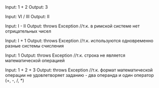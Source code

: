 Input: 1 + 2
Output: 3

Input: VI / III
Output: II

Input: I - II
Output: throws Exception //т.к. в римской системе нет отрицательных чисел

Input: I + 1
Output: throws Exception //т.к. используются одновременно разные системы счисления

Input: 1
Output: throws Exception //т.к. строка не является математической операцией

Input: 1 + 2 + 3
Output: throws Exception //т.к. формат математической операции не удовлетворяет заданию - два операнда и один оператор (+, -, /, *)


